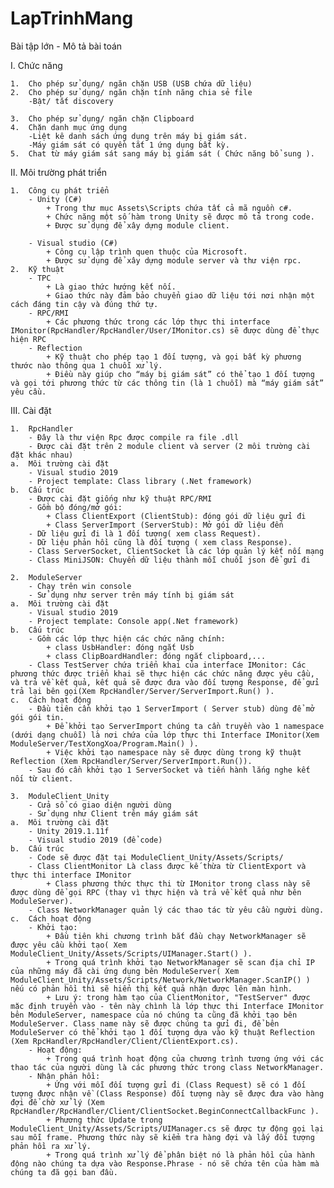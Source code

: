 # LapTrinhMang

Bài tập lớn - Mô tả bài toán



I.	Chức năng

  
	1.	Cho phép sử dụng/ ngăn chặn USB (USB chứa dữ liệu)
	2.	Cho phép sử dụng/ ngăn chặn tính năng chia sẻ file       
		-Bật/ tắt discovery
  
	3.	Cho phép sử dụng/ ngăn chặn Clipboard 
	4.	Chặn danh mục ứng dụng           
		-Liệt kê danh sách ứng dụng trên máy bị giám sát.            
		-Máy giám sát có quyền tắt 1 ứng dụng bất kỳ.  
	5.	Chat từ máy giám sát sang máy bị giám sát ( Chức năng bổ sung ).

II.	Môi trường phát triển
  
	1.	Công cụ phát triển
		- Unity (C#)  
			+ Trong thư mục Assets\Scripts chứa tất cả mã nguồn c#.   
			+ Chức năng một số hàm trong Unity sẽ được mô tả trong code.      
			+ Được sử dụng để xây dựng module client.

		- Visual studio (C#)
			+ Công cụ lập trình quen thuộc của Microsoft.       
			+ Được sử dụng để xây dựng module server và thư viện rpc. 
	2.	Kỹ thuật
		- TPC
			+ Là giao thức hướng kết nối.
			+ Giao thức này đảm bảo chuyển giao dữ liệu tới nơi nhận một cách đáng tin cậy và đúng thứ tự.
		- RPC/RMI
			+ Các phương thức trong các lớp thực thi interface IMonitor(RpcHandler/RpcHandler/User/IMonitor.cs) sẽ được dùng để thực hiện RPC
		- Reflection
			+ Kỹ thuật cho phép tạo 1 đối tượng, và gọi bất kỳ phương thước nào thông qua 1 chuỗi xử lý.
			+ Điều này giúp cho “máy bị giám sát” có thể tạo 1 đối tượng và gọi tới phương thức từ các thông tin (là 1 chuỗi) mà “máy giám sát” yêu cầu.

III. 	Cài đặt

	1.	RpcHandler
		- Đây là thư viện Rpc được compile ra file .dll
		- Được cài đặt trên 2 module client và server (2 môi trường cài đặt khác nhau)
	a. 	Môi trường cài đặt
		- Visual studio 2019
		- Project template: Class library (.Net framework)
	b.	Cấu trúc
		- Được cài đặt giống như kỹ thuật RPC/RMI
		- Gồm bộ đóng/mở gói:
			+ Class ClientExport (ClientStub): đóng gói dữ liệu gửi đi
			+ Class ServerImport (ServerStub): Mở gói dữ liệu đến
		- Dữ liệu gửi đi là 1 đối tượng( xem class Request).
		- Dữ liệu phản hồi cũng là đối tượng ( xem class Response).
		- Class ServerSocket, ClientSocket là các lớp quản lý kết nối mạng
		- Class MiniJSON: Chuyển dữ liệu thành mỗi chuỗi json để gửi đi
		
	2.	ModuleServer
		- Chạy trên win console
		- Sử dụng như server trên máy tính bị giám sát   
	a.	Môi trường cài đặt
		- Visual studio 2019
		- Project template: Console app(.Net framework)
	b.	Cấu trúc
		- Gồm các lớp thực hiện các chức năng chính:
			+ class UsbHandler: đóng ngắt Usb
			+ class ClipBoardHandler: đóng ngắt clipboard,...
		- Class TestServer chứa triển khai của interface IMonitor: Các phương thức được triển khai sẽ thực hiện các chức năng được yêu cầu, và trả về kết quả, kết quả sẽ được đưa vào đối tượng Response, để gửi trả lại bên gọi(Xem RpcHandler/Server/ServerImport.Run() ).
	c.	Cách hoạt động
		- Đầu tiên cần khởi tạo 1 ServerImport ( Server stub) dùng để mở gói gói tin.
			+ Để khởi tạo ServerImport chúng ta cần truyền vào 1 namespace (dưới dạng chuỗi) là nơi chứa của lớp thực thi Interface IMonitor(Xem ModuleServer/TestXongXoa/Program.Main() ).
			+ Việc khởi tạo namespace này sẽ được dùng trong kỹ thuật Reflection (Xem RpcHandler/Server/ServerImport.Run()).
		- Sau đó cần khởi tạo 1 ServerSocket và tiến hành lắng nghe kết nối từ client.
		
	3.	ModuleClient_Unity
		- Cửa sổ có giao diện người dùng
		- Sử dụng như Client trên máy giám sát
	a.	Môi trường cài đặt
		- Unity 2019.1.11f
		- Visual studio 2019 (để code)
	b.	Cấu trúc
		- Code sẽ được đặt tại ModuleClient_Unity/Assets/Scripts/
		- Class ClientMonitor Là class được kế thừa từ ClientExport và thực thi interface IMonitor
			+ Class phương thức thực thi từ IMonitor trong class này sẽ được dùng để gọi RPC (thay vì thực hiện và trả về kết quả như bên ModuleServer).
		- Class NetworkManager quản lý các thao tác từ yêu cầu người dùng.
	c.	Cách hoạt động
		- Khởi tạo:
			+ Đầu tiên khi chương trình bắt đầu chạy NetworkManager sẽ được yêu cầu khởi tạo( Xem ModuleClient_Unity/Assets/Scripts/UIManager.Start() ).
			+ Trong quá trình khởi tạo NetworkManager sẽ scan địa chỉ IP của những máy đã cài ứng dụng bên ModuleServer( Xem ModuleClient_Unity/Assets/Scripts/Network/NetworkManager.ScanIP() ) nếu có phản hồi thì sẽ hiển thị kết quả nhận được lên màn hình.
			+ Lưu ý: trong hàm tạo của ClientMonitor, "TestServer" được mặc định truyền vào - tên này chình là lớp thực thi Interface IMonitor bên ModuleServer, namespace của nó chúng ta cũng đã khởi tạo bên ModuleServer. Class name này sẽ được chúng ta gửi đi, để bên ModuleServer có thể khởi tạo 1 đối tượng dựa vào kỹ thuật Reflection (Xem RpcHandler/RpcHandler/Client/ClientExport.cs).
		- Hoạt động:
			+ Trong quá trình hoạt động của chương trình tương ứng với các thao tác của người dùng là các phương thức trong class NetworkManager.
		- Nhận phản hồi:
			+ Ứng với mỗi đối tượng gửi đi (Class Request) sẽ có 1 đối tượng được nhận về (Class Response) đối tượng này sẽ được đưa vào hàng đợi để chờ xử lý (Xem RpcHandler/RpcHandler/Client/ClientSocket.BeginConnectCallbackFunc ).
			+ Phương thức Update trong ModuleClient_Unity/Assets/Scripts/UIManager.cs sẽ được tự động gọi lại sau mỗi frame. Phương thức này sẽ kiểm tra hàng đợi và lấy đối tượng phản hồi ra xử lý.
			+ Trong quá trình xử lý để phân biệt nó là phản hồi của hành động nào chúng ta dựa vào Response.Phrase - nó sẽ chứa tên của hàm mà chúng ta đã gọi ban đầu.
